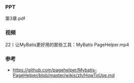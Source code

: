 ### PPT
第3章.pdf

### 视频
22丨让MyBatis更好用的那些工具：MyBatis PageHelper.mp4

### 参考
* https://github.com/pagehelper/Mybatis-PageHelper/blob/master/wikis/zh/HowToUse.md